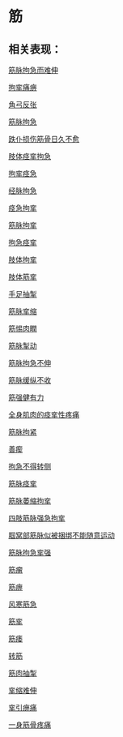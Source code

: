 # 筋## 相关表现： [筋脉拘急而难伸](https://www.gmzyjc.com/search/result?wd=筋脉拘急而难伸)[拘挛痛痹](https://www.gmzyjc.com/search/result?wd=拘挛痛痹)[角弓反张](https://www.gmzyjc.com/search/result?wd=角弓反张)[筋脉拘急](https://www.gmzyjc.com/search/result?wd=筋脉拘急)[跌仆损伤筋骨日久不愈](https://www.gmzyjc.com/search/result?wd=跌仆损伤筋骨日久不愈)[肢体痉挛拘急](https://www.gmzyjc.com/search/result?wd=肢体痉挛拘急)[拘挛痉急](https://www.gmzyjc.com/search/result?wd=拘挛痉急)[经脉拘急](https://www.gmzyjc.com/search/result?wd=经脉拘急)[痉急拘挛](https://www.gmzyjc.com/search/result?wd=痉急拘挛)[筋脉拘挛](https://www.gmzyjc.com/search/result?wd=筋脉拘挛)[拘急痉挛](https://www.gmzyjc.com/search/result?wd=拘急痉挛)[肢体拘挛](https://www.gmzyjc.com/search/result?wd=肢体拘挛)[肢体筋挛](https://www.gmzyjc.com/search/result?wd=肢体筋挛)[手足抽掣](https://www.gmzyjc.com/search/result?wd=手足抽掣)[筋脉挛缩](https://www.gmzyjc.com/search/result?wd=筋脉挛缩)[筋惕肉瞤](https://www.gmzyjc.com/search/result?wd=筋惕肉瞤)[筋脉掣动](https://www.gmzyjc.com/search/result?wd=筋脉掣动)[筋脉拘急不伸](https://www.gmzyjc.com/search/result?wd=筋脉拘急不伸)[筋脉缓纵不收](https://www.gmzyjc.com/search/result?wd=筋脉缓纵不收)[筋强健有力](https://www.gmzyjc.com/search/result?wd=筋强健有力)[全身肌肉的痉挛性疼痛](https://www.gmzyjc.com/search/result?wd=全身肌肉的痉挛性疼痛)[筋脉拘紧](https://www.gmzyjc.com/search/result?wd=筋脉拘紧)[善瘈](https://www.gmzyjc.com/search/result?wd=善瘈)[拘急不得转侧](https://www.gmzyjc.com/search/result?wd=拘急不得转侧)[筋脉痉挛](https://www.gmzyjc.com/search/result?wd=筋脉痉挛)[筋脉萎缩拘挛](https://www.gmzyjc.com/search/result?wd=筋脉萎缩拘挛)[四肢筋脉强急拘挛](https://www.gmzyjc.com/search/result?wd=四肢筋脉强急拘挛)[腘窝部筋脉似被捆绑不能随意运动](https://www.gmzyjc.com/search/result?wd=腘窝部筋脉似被捆绑不能随意运动)[筋脉拘急挛强](https://www.gmzyjc.com/search/result?wd=筋脉拘急挛强)[筋瘤](https://www.gmzyjc.com/search/result?wd=筋瘤)[筋痹](https://www.gmzyjc.com/search/result?wd=筋痹)[风寒筋急](https://www.gmzyjc.com/search/result?wd=风寒筋急)[筋挛](https://www.gmzyjc.com/search/result?wd=筋挛)[筋痿](https://www.gmzyjc.com/search/result?wd=筋痿)[转筋](https://www.gmzyjc.com/search/result?wd=转筋)[筋肉抽掣](https://www.gmzyjc.com/search/result?wd=筋肉抽掣)[挛缩难伸](https://www.gmzyjc.com/search/result?wd=挛缩难伸)[挛引痹痛](https://www.gmzyjc.com/search/result?wd=挛引痹痛)[一身筋骨疼痛](https://www.gmzyjc.com/search/result?wd=一身筋骨疼痛)